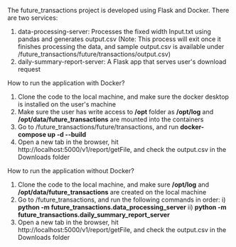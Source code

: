 The future_transactions project is developed using Flask and Docker. There are two services:
  1. data-processing-server: Processes the fixed width Input.txt using pandas and generates output.csv
     (Note: This process will exit once it finishes processing the data, and sample output.csv is available under /future_transactions/future/transactions/output.csv)
  3. daily-summary-report-server: A Flask app that serves user's download request

How to run the application with Docker?
  1. Clone the code to the local machine, and make sure the docker desktop is installed on the user's machine
  2. Make sure the user has write access to **/opt** folder as **/opt/log** and **/opt/data/future_transactions** are mounted into the containers
  3. Go to /future_transactions/future/transactions, and run **docker-compose up -d --build**
  4. Open a new tab in the browser, hit http://localhost:5000/v1/report/getFile, and check the output.csv in the Downloads folder

How to run the application without Docker?
  1. Clone the code to the local machine, and make sure **/opt/log** and **/opt/data/future_transactions** are created on the local machine
  2. Go to /future_transactions, and run the following commands in order:
     i) **python -m future_transactions.data_processing_server**
     ii) **python -m future_transactions.daily_summary_report_server**
  3. Open a new tab in the browser, hit http://localhost:5000/v1/report/getFile, and check the output.csv in the Downloads folder
